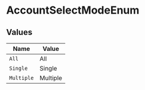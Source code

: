 # AccountSelectModeEnum


## Values

| Name       | Value      |
| ---------- | ---------- |
| `All`      | All        |
| `Single`   | Single     |
| `Multiple` | Multiple   |